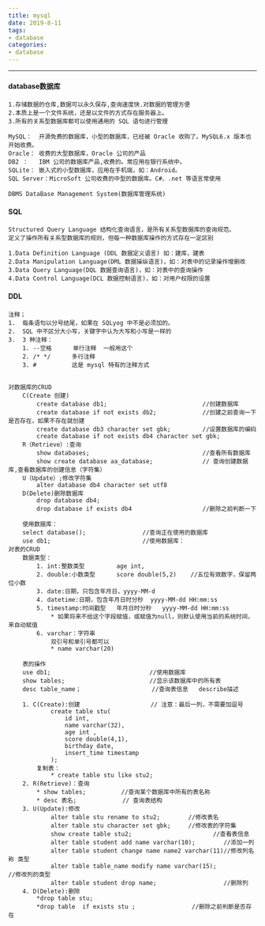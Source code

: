 ```yaml
---
title: mysql
date: 2019-8-11
tags: 
- database
categories:
- database
---
```

***
<!-- more -->
#### database数据库

    1.存储数据的仓库,数据可以永久保存,查询速度快.对数据的管理方便
    2.本质上是一个文件系统，还是以文件的方式存在服务器上。
    3.所有的关系型数据库都可以使用通用的 SQL 语句进行管理  
    
    MySQL：  开源免费的数据库，小型的数据库，已经被 Oracle 收购了。MySQL6.x 版本也开始收费。
    Oracle： 收费的大型数据库，Oracle 公司的产品
    DB2 ：   IBM 公司的数据库产品,收费的。常应用在银行系统中。
    SQLite： 嵌入式的小型数据库，应用在手机端，如：Android。
    SQL Server：MicroSoft 公司收费的中型的数据库。C#、.net 等语言常使用
    
    DBMS DataBase Management System(数据库管理系统)

#### SQL
    
    Structured Query Language 结构化查询语言，是所有关系型数据库的查询规范。
    定义了操作所有关系型数据库的规则，但每一种数据库操作的方式存在一定区别 

    1.Data Definition Language (DDL 数据定义语言) 如：建库，建表
    2.Data Manipulation Language(DML 数据操纵语言)，如：对表中的记录操作增删改
    3.Data Query Language(DQL 数据查询语言)，如：对表中的查询操作
    4.Data Control Language(DCL 数据控制语言)，如：对用户权限的设置

#### DDL

    注释；
    1.  每条语句以分号结尾，如果在 SQLyog 中不是必须加的。
    2.  SQL 中不区分大小写，关键字中认为大写和小写是一样的
    3.  3 种注释：
        1. --空格      单行注释  一般用这个
        2. /* */      多行注释
        3. #          这是 mysql 特有的注释方式


    对数据库的CRUD
        C(Create 创建)
            create database db1;                           //创建数据库
            create database if not exists db2;             //创建之前查询一下是否存在，如果不存在就创建
            create database db3 character set gbk;         //设置数据库的编码
            create database if not exists db4 character set gbk; 
        R（Retrieve）:查询
            show databases;                                //查看所有数据库
            show create database aa_database;              // 查询创建数据库,查看数据库的创建信息（字符集）
        U（Update）;修改字符集
            alter database db4 character set utf8
        D(Delete)删除数据库
            drop database db4;
            drop database if exists db4                    //删除之前判断一下
        
        使用数据库：
        select database();                //查询正在使用的数据库
        use db1;                          //使用数据库：
    对表的CRUD
        数据类型：
            1. int:整数类型         age int,
            2. double:小数类型      score double(5,2)    //五位有效数字，保留两位小数
            3. date:日期，只包含年月日，yyyy-MM-d			
            4. datetime:日期，包含年月日时分秒	 yyyy-MM-dd HH:mm:ss
            5. timestamp:时间戳型	年月日时分秒	 yyyy-MM-dd HH:mm:ss	
                * 如果将来不给这个字段赋值，或赋值为null，则默认使用当前的系统时间，来自动赋值
            6. varchar：字符串
                双引号和单引号都可以
        		* name varchar(20)
        			        
        表的操作
        use db1;                            //使用数据库
        show tables;                        //显示该数据库中的所有表
        desc table_name；                    //查询表信息   describe描述
        
        1. C(Create):创建                    // 注意：最后一列，不需要加逗号
                create table stu(
                    id int,
                    name varchar(32),
                    age int ,
                    score double(4,1),
                    birthday date,
                    insert_time timestamp
                );
            复制表：
                * create table stu like stu2;	  	
        2. R(Retrieve)：查询
            * show tables;          //查询某个数据库中所有的表名称		
            * desc 表名;             // 查询表结构
        3. U(Update):修改 
                alter table stu rename to stu2;        //修改表名
                alter table stu character set gbk;     //修改表的字符集
                show create table stu2;                       //查看表信息      
                alter table student add name varchar(10);        //添加一列
                alter table student change name name2 varchar(11)//修改列名称 类型
                alter table table_name modify name varchar(15);                   //修改列的类型
                alter table student drop name;                   //删除列
        4. D(Delete):删除
            *drop table stu;
            *drop table  if exists stu ;                //删除之前判断是否存在